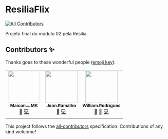 # ResiliaFlix
<!-- ALL-CONTRIBUTORS-BADGE:START - Do not remove or modify this section -->
[![All Contributors](https://img.shields.io/badge/all_contributors-1-orange.svg?style=flat-square)](#contributors-)
<!-- ALL-CONTRIBUTORS-BADGE:END -->

Projeto final do módulo 02 pela Resilia.

## Contributors ✨

Thanks goes to these wonderful people ([emoji key](https://allcontributors.org/docs/en/emoji-key)):

<!-- ALL-CONTRIBUTORS-LIST:START - Do not remove or modify this section -->
<!-- prettier-ignore-start -->
<!-- markdownlint-disable -->
<table>
  <tr>
    <td align="center"><a href="https://github.com/Maicon-MK"><img src="https://avatars.githubusercontent.com/u/88468371?v=4?s=100" width="100px;" alt=""/><br /><sub><b>Maicon - MK</b></sub></a><br /><a href="#ideas-Maicon-MK" title="Ideas, Planning, & Feedback">🤔</a> <a href="https://github.com/willy-r/resiliaflix/commits?author=Maicon-MK" title="Code">💻</a></td>
    <td align="center"><a href="https://github.com/jeanramalho"><img src="https://avatars.githubusercontent.com/u/72111010?v=4?s=100" width="100px;" alt=""/><br /><sub><b>Jean Ramalho</b></sub></a><br /><a href="#ideas-jeanramalho" title="Ideas, Planning, & Feedback">🤔</a> <a href="https://github.com/willy-r/resiliaflix/commits?author=jeanramalho" title="Code">💻</a></td>
    <td align="center"><a href="https://willy-r.github.io/portfolio-feliz/"><img src="https://avatars.githubusercontent.com/u/47596121?v=4?s=100" width="100px;" alt=""/><br /><sub><b>William Rodrigues</b></sub></a><br /><a href="#ideas-willy-r" title="Ideas, Planning, & Feedback">🤔</a> <a href="https://github.com/willy-r/resiliaflix/pulls?q=is%3Apr+reviewed-by%3Awilly-r" title="Reviewed Pull Requests">👀</a> <a href="https://github.com/willy-r/resiliaflix/commits?author=willy-r" title="Code">💻</a></td>
  </tr>
</table>

<!-- markdownlint-restore -->
<!-- prettier-ignore-end -->

<!-- ALL-CONTRIBUTORS-LIST:END -->

This project follows the [all-contributors](https://github.com/all-contributors/all-contributors) specification. Contributions of any kind welcome!